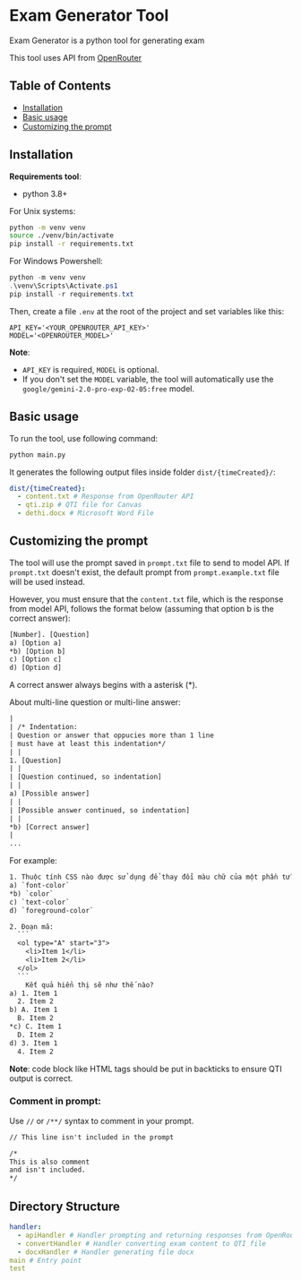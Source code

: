# Exam Generator Tool

Exam Generator is a python tool for generating exam

This tool uses API from [OpenRouter](https://openrouter.ai/)

## Table of Contents

- [Installation](#installation)
- [Basic usage](#basic-usage)
- [Customizing the prompt](#customizing-the-prompt)

## Installation

**Requirements tool**:

- python 3.8+

For Unix systems:

```bash
python -m venv venv
source ./venv/bin/activate
pip install -r requirements.txt
```

For Windows Powershell:

```powershell
python -m venv venv
.\venv\Scripts\Activate.ps1
pip install -r requirements.txt
```

Then, create a file `.env` at the root of the project and set variables like this:

```env
API_KEY='<YOUR_OPENROUTER_API_KEY>'
MODEL='<OPENROUTER_MODEL>'
```

**Note**:

- `API_KEY` is required, `MODEL` is optional.
- If you don't set the `MODEL` variable, the tool will automatically use the `google/gemini-2.0-pro-exp-02-05:free` model.

## Basic usage

To run the tool, use following command:

```bash
python main.py
```

It generates the following output files inside folder `dist/{timeCreated}/`:

```yaml
dist/{timeCreated}:
  - content.txt # Response from OpenRouter API
  - qti.zip # QTI file for Canvas
  - dethi.docx # Microsoft Word File
```

## Customizing the prompt

The tool will use the prompt saved in `prompt.txt` file to send to model API. If `prompt.txt` doesn't exist, the default prompt from `prompt.example.txt` file will be used instead.

However, you must ensure that the `content.txt` file, which is the response from model API, follows the format below (assuming that option b is the correct answer):

```txt
[Number]. [Question]
a) [Option a]
*b) [Option b]
c) [Option c]
d) [Option d]
```

A correct answer always begins with a asterisk (\*).

About multi-line question or multi-line answer:

```txt
|
| /* Indentation:
| Question or answer that oppucies more than 1 line
| must have at least this indentation*/
| |
1. [Question]
| |
| [Question continued, so indentation]
| |
a) [Possible answer]
| |
| [Possible answer continued, so indentation]
| |
*b) [Correct answer]
|
...
```

For example:

````txt
1. Thuộc tính CSS nào được sử dụng để thay đổi màu chữ của một phần tử?
a) `font-color`
*b) `color`
c) `text-color`
d) `foreground-color`

2. Đoạn mã:
  ```
  <ol type="A" start="3">
    <li>Item 1</li>
    <li>Item 2</li>
  </ol>
  ```
	Kết quả hiển thị sẽ như thế nào?
a) 1. Item 1
  2. Item 2
b) A. Item 1
  B. Item 2
*c) C. Item 1
  D. Item 2
d) 3. Item 1
  4. Item 2
````

**Note**: code block like HTML tags should be put in backticks to ensure QTI output is correct.

### Comment in prompt:

Use `//` or `/**/` syntax to comment in your prompt.

```txt
// This line isn't included in the prompt

/*
This is also comment
and isn't included.
*/
```

## Directory Structure

```yaml
handler:
  - apiHandler # Handler prompting and returning responses from OpenRouter API
  - convertHandler # Handler converting exam content to QTI file
  - docxHandler # Handler generating file docx
main # Entry point
test
```
